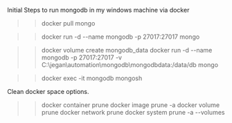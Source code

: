 Initial Steps to run mongodb in my windows machine via docker

>> docker pull mongo

>> docker run -d --name mongodb -p 27017:27017 mongo

>> docker volume create mongodb_data
>> docker run -d --name mongodb -p 27017:27017 -v C:\jegan\automation\mongodb\mongodbdata:/data/db mongo

>> docker exec -it mongodb mongosh

Clean docker space options.
>> docker container prune
>> docker image prune -a
>> docker volume prune
>> docker network prune
>> docker system prune -a --volumes